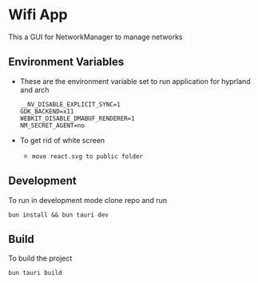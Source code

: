 # Wifi App

This a GUI for NetworkManager to manage networks

## Environment Variables

- These are the environment variable set to run application for hyprland and arch

  ```
  __NV_DISABLE_EXPLICIT_SYNC=1
  GDK_BACKEND=x11
  WEBKIT_DISABLE_DMABUF_RENDERER=1
  NM_SECRET_AGENT=no
  ```

- To get rid of white screen
  - `move react.svg to public folder`

## Development

To run in development mode clone repo and run

```
bun install && bun tauri dev
```

## Build

To build the project

```
bun tauri build
```
